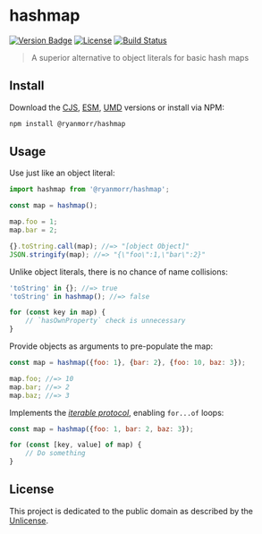 # hashmap

[![Version Badge][version-image]][project-url]
[![License][license-image]][license-url]
[![Build Status][build-image]][build-url]

> A superior alternative to object literals for basic hash maps

## Install

Download the [CJS](https://github.com/ryanmorr/hashmap/raw/master/dist/cjs/hashmap.js), [ESM](https://github.com/ryanmorr/hashmap/raw/master/dist/esm/hashmap.js), [UMD](https://github.com/ryanmorr/hashmap/raw/master/dist/umd/hashmap.js) versions or install via NPM:

``` sh
npm install @ryanmorr/hashmap
```

## Usage

Use just like an object literal:

``` javascript
import hashmap from '@ryanmorr/hashmap';

const map = hashmap();

map.foo = 1;
map.bar = 2;

{}.toString.call(map); //=> "[object Object]"
JSON.stringify(map); //=> "{\"foo\":1,\"bar\":2}"
```

Unlike object literals, there is no chance of name collisions:

``` javascript
'toString' in {}; //=> true
'toString' in hashmap(); //=> false

for (const key in map) {
    // `hasOwnProperty` check is unnecessary
}
```

Provide objects as arguments to pre-populate the map:

``` javascript
const map = hashmap({foo: 1}, {bar: 2}, {foo: 10, baz: 3});

map.foo; //=> 10
map.bar; //=> 2
map.baz; //=> 3
```

Implements the [_iterable protocol_](https://developer.mozilla.org/en-US/docs/Web/JavaScript/Reference/Iteration_protocols#iterable), enabling `for...of` loops:

``` javascript
const map = hashmap({foo: 1, bar: 2, baz: 3});

for (const [key, value] of map) {
    // Do something
}
```

## License

This project is dedicated to the public domain as described by the [Unlicense](http://unlicense.org/).

[project-url]: https://github.com/ryanmorr/hashmap
[version-image]: https://img.shields.io/github/package-json/v/ryanmorr/hashmap?color=blue&style=flat-square
[build-url]: https://github.com/ryanmorr/hashmap/actions
[build-image]: https://img.shields.io/github/actions/workflow/status/ryanmorr/hashmap/node.js.yml?style=flat-square
[license-image]: https://img.shields.io/github/license/ryanmorr/hashmap?color=blue&style=flat-square
[license-url]: UNLICENSE